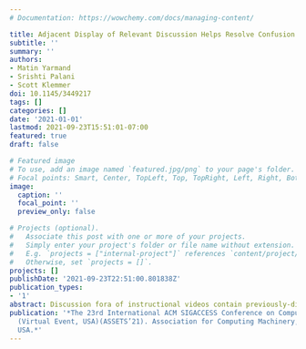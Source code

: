 ```yaml
---
# Documentation: https://wowchemy.com/docs/managing-content/

title: Adjacent Display of Relevant Discussion Helps Resolve Confusion
subtitle: ''
summary: ''
authors:
- Matin Yarmand
- Srishti Palani
- Scott Klemmer
doi: 10.1145/3449217
tags: []
categories: []
date: '2021-01-01'
lastmod: 2021-09-23T15:51:01-07:00
featured: true
draft: false

# Featured image
# To use, add an image named `featured.jpg/png` to your page's folder.
# Focal points: Smart, Center, TopLeft, Top, TopRight, Left, Right, BottomLeft, Bottom, BottomRight.
image:
  caption: ''
  focal_point: ''
  preview_only: false

# Projects (optional).
#   Associate this post with one or more of your projects.
#   Simply enter your project's folder or file name without extension.
#   E.g. `projects = ["internal-project"]` references `content/project/deep-learning/index.md`.
#   Otherwise, set `projects = []`.
projects: []
publishDate: '2021-09-23T22:51:00.801838Z'
publication_types:
- '1'
abstract: Discussion fora of instructional videos contain previously-discussed questions and answers. These video comments can resolve many points of confusion for learners. However, finding relevant content in a separated discussion forum is challenging and disruptive to learning flow. This paper introduces Adjacent Display of Relevant Discussion (ADRD). It displays threaded comments in a panel adjacent to the video and dynamically updates the content of the panel based on the time of the video. In a between-subjects lab study (n=20), ADRD helped participants resolve confusion points, skim and read comments, and encouraged video interaction.
publication: '*The 23rd International ACM SIGACCESS Conference on Computers and Accessibility
  (Virtual Event, USA)(ASSETS’21). Association for Computing Machinery, Virtual Event,
  USA.*'
---
```

